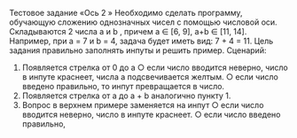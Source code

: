 Тестовое задание «Ось 2
»
Необходимо сделать программу, обучающую сложению однозначных чисел с
помощью числовой оси.
Складываются 2 числа a и b , причем a ∈ [6, 9], a+b ∈ [11, 14]. Например, при a = 7 и
b = 4, задача будет иметь вид: 7 + 4 = 11. Цель задания правильно
заполнять инпуты
и решить пример.
Сценарий:
1. Появляется стрелка от 0 до a
  ○ если число вводится неверно, число в инпуте краснеет, числа a подсвечивается желтым.
  ○ если число введено правильно, то инпут превращается в число.
2. Появляется стрелка от a до a + b аналогично пункту 1.
3. Вопрос в верхнем примере заменяется на инпут
  ○ если число вводится неверно, число в инпуте краснеет.
  ○ если число введено правильно,
